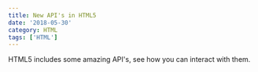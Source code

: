 ```yaml
---
title: New API's in HTML5
date: '2018-05-30'
category: HTML
tags: ['HTML']
---
```


HTML5 includes some amazing API's, see how you can interact with them.
